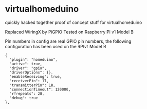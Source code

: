 virtualhomeduino
================

quickly hacked together proof of concept stuff for virtualhomeduino

Replaced WiringX by PiGPIO Tested on Raspberry PI v1 Model B


Pin numbers in config are real GPIO pin numbers, the following configuration has been used on the RPIv1 Model B



    {
      "plugin": "homeduino",
      "active": true,
      "driver": "gpio",
      "driverOptions": {},
      "enableReceiving": true,
      "receiverPin": 17,
      "transmitterPin": 18,
      "connectionTimeout": 120000,
      "rfrepeats": 20,
      "debug": true
    },

